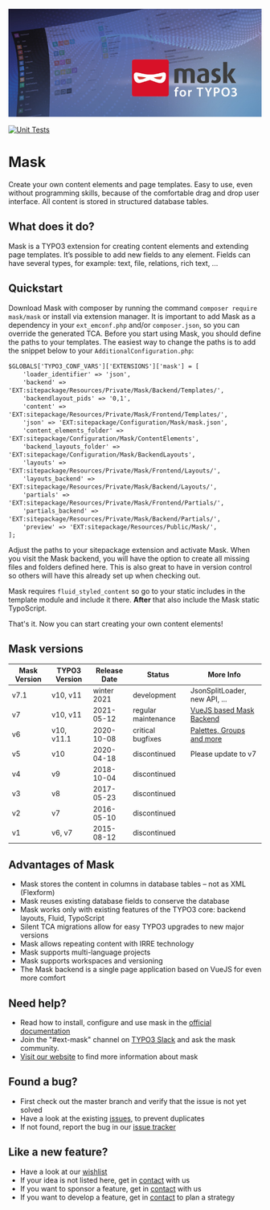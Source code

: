 ![Page and Content masks for TYPO3](Resources/Public/Images/banner.jpg)

[![Unit Tests](https://github.com/Gernott/mask/actions/workflows/tests.yaml/badge.svg)](https://github.com/Gernott/mask/actions/workflows/tests.yaml)

# Mask

Create your own content elements and page templates. Easy to use, even without programming skills, because of the
comfortable drag and drop user interface. All content is stored in structured database tables.

## What does it do?

Mask is a TYPO3 extension for creating content elements and extending page templates. It’s possible to add new fields
to any element. Fields can have several types, for example: text, file, relations, rich text, ...

## Quickstart

Download Mask with composer by running the command `composer require mask/mask` or install via extension manager.
It is important to add Mask as a dependency in your `ext_emconf.php` and/or `composer.json`, so you can override the
generated TCA. Before you start using Mask, you should define the paths to your templates. The easiest way to change the
paths is to add the snippet below to your `AdditionalConfiguration.php`:

```
$GLOBALS['TYPO3_CONF_VARS']['EXTENSIONS']['mask'] = [
    'loader_identifier' => 'json',
    'backend' => 'EXT:sitepackage/Resources/Private/Mask/Backend/Templates/',
    'backendlayout_pids' => '0,1',
    'content' => 'EXT:sitepackage/Resources/Private/Mask/Frontend/Templates/',
    'json' => 'EXT:sitepackage/Configuration/Mask/mask.json',
    'content_elements_folder' => 'EXT:sitepackage/Configuration/Mask/ContentElements',
    'backend_layouts_folder' => 'EXT:sitepackage/Configuration/Mask/BackendLayouts',
    'layouts' => 'EXT:sitepackage/Resources/Private/Mask/Frontend/Layouts/',
    'layouts_backend' => 'EXT:sitepackage/Resources/Private/Mask/Backend/Layouts/',
    'partials' => 'EXT:sitepackage/Resources/Private/Mask/Frontend/Partials/',
    'partials_backend' => 'EXT:sitepackage/Resources/Private/Mask/Backend/Partials/',
    'preview' => 'EXT:sitepackage/Resources/Public/Mask/',
];
```

Adjust the paths to your sitepackage extension and activate Mask. When you visit the Mask backend, you will have the
option to create all missing files and folders defined here. This is also great to have in version control so others
will have this already set up when checking out.

Mask requires `fluid_styled_content` so go to your static includes in the template module and include it there.
**After** that also include the Mask static TypoScript.

That's it. Now you can start creating your own content elements!

## Mask versions

| Mask Version | TYPO3 Version | Release Date | Status              | More Info |
|--------------|---------------|--------------|---------------------|-----------|
| v7.1         | v10, v11      | winter 2021  | development         | JsonSplitLoader, new API, ... |
| v7           | v10, v11      | 2021-05-12   | regular maintenance | [VueJS based Mask Backend](https://docs.typo3.org/p/mask/mask/master/en-us/ChangeLog/7.0/Index.html)|
| v6           | v10, v11.1    | 2020-10-08   | critical bugfixes   | [Palettes, Groups and more](https://docs.typo3.org/p/mask/mask/master/en-us/ChangeLog/6.0/Index.html)|
| v5           | v10           | 2020-04-18   | discontinued        | Please update to v7                                                                            |
| v4           | v9            | 2018-10-04   | discontinued        |                                                                                                |
| v3           | v8            | 2017-05-23   | discontinued        |                                                                                                |
| v2           | v7            | 2016-05-10   | discontinued        |                                                                                                |
| v1           | v6, v7        | 2015-08-12   | discontinued        |                                                                                                |

## Advantages of Mask

* Mask stores the content in columns in database tables – not as XML (Flexform)
* Mask reuses existing database fields to conserve the database
* Mask works only with existing features of the TYPO3 core: backend layouts, Fluid, TypoScript
* Silent TCA migrations allow for easy TYPO3 upgrades to new major versions
* Mask allows repeating content with IRRE technology
* Mask supports multi-language projects
* Mask supports workspaces and versioning
* The Mask backend is a single page application based on VueJS for even more comfort

## Need help?

* Read how to install, configure and use mask in the [official documentation](https://docs.typo3.org/p/mask/mask/master/en-us/)
* Join the "#ext-mask" channel on [TYPO3 Slack](https://typo3.org/community/meet/chat-slack) and ask the mask community.
* [Visit our website](https://mask.webprofil.at) to find more information about mask

## Found a bug?

* First check out the master branch and verify that the issue is not yet solved
* Have a look at the existing [issues](https://github.com/gernott/mask/issues/), to prevent duplicates
* If not found, report the bug in our [issue tracker](https://github.com/gernott/mask/issues/new/)

## Like a new feature?

* Have a look at our [wishlist](https://mask.webprofil.at/featurelist/overview/)
* If your idea is not listed here, get in [contact](https://mask.webprofil.at/imprint/) with us
* If you want to sponsor a feature, get in [contact](https://mask.webprofil.at/imprint/) with us
* If you want to develop a feature, get in [contact](https://mask.webprofil.at/imprint/) to plan a strategy
